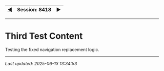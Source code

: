 | <a href="./history/archived_20250613_133453_claude_display_8418.md" onclick="window.location.replace(this.href); return false;">◀</a> | Session: 8418 | ▶ |
|---|---|---|

---

# Third Test Content

Testing the fixed navigation replacement logic.


---

*Last updated: 2025-06-13 13:34:53*
